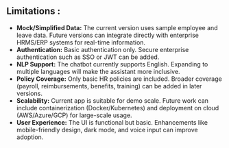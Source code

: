 ## Limitations :

- **Mock/Simplified Data:** The current version uses sample employee and leave data. Future versions can integrate directly with enterprise HRMS/ERP systems for real-time information.  
- **Authentication:** Basic authentication only. Secure enterprise authentication such as SSO or JWT can be added.  
- **NLP Support:** The chatbot currently supports English. Expanding to multiple languages will make the assistant more inclusive.  
- **Policy Coverage:** Only basic HR policies are included. Broader coverage (payroll, reimbursements, benefits, training) can be added in later versions.  
- **Scalability:** Current app is suitable for demo scale. Future work can include containerization (Docker/Kubernetes) and deployment on cloud (AWS/Azure/GCP) for large-scale usage.  
- **User Experience:** The UI is functional but basic. Enhancements like mobile-friendly design, dark mode, and voice input can improve adoption.  
